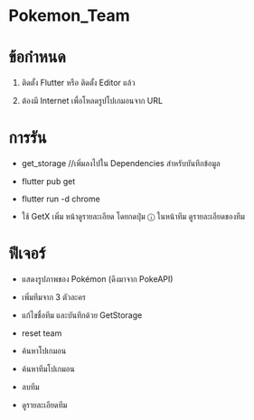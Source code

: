 # Pokemon_Team

# ข้อกำหนด 

1. ติดตั้ง Flutter หรือ ติดตั้ง Editor แล้ว

2. ต้องมี Internet เพื่อโหลดรูปโปเกมอนจาก URL



# การรัน

- get_storage    //เพิ่มลงไปใน Dependencies สำหรับบันทึกข้อมูล

- flutter pub get

- flutter run -d chrome

- ใช้ GetX เพิ่ม หน้าดูรายละเอียด โดยกดปุ่ม  ⓘ ในหน้าทีม ดูรายละเอียดของทีม

# ฟีเจอร์

- แสดงรูปภาพของ Pokémon (ดึงมาจาก PokeAPI)
  
- เพิ่มทีมจาก 3 ตัวละคร
  
- แก้ไขชื่อทีม และบันทึกด้วย GetStorage
  
- reset team
  
- ค้นหาโปเกมอน
  
- ค้นหาทีมโปเกมอน
  
- ลบทีม

- ดูรายละเอียดทีม

